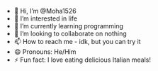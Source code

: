 - 👋 Hi, I’m @Moha1526
- 👀 I’m interested in life
- 🌱 I’m currently learning programming
- 💞️ I’m looking to collaborate on nothing
- 📫 How to reach me - idk, but you can try it
- 😄 Pronouns: He/Him
- ⚡ Fun fact: I love eating delicious Italian meals!

<!---
Moha1526/Moha1526 is a ✨ special ✨ repository because its `README.md` (this file) appears on your GitHub profile.
You can click the Preview link to take a look at your changes.
--->

